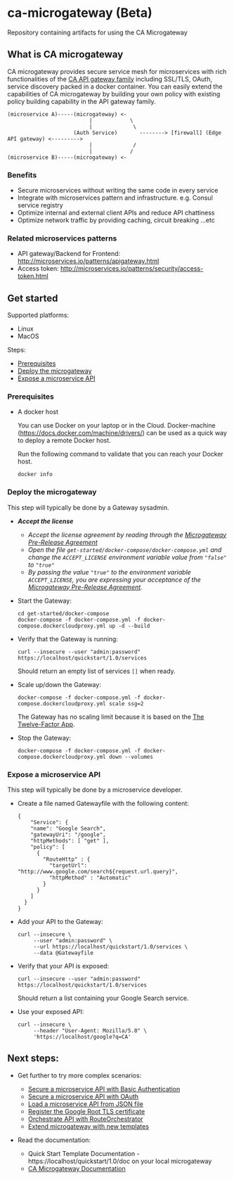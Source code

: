 # ca-microgateway (Beta)
Repository containing artifacts for using the CA Microgateway

## What is CA microgateway
CA microgateway provides secure service mesh for microservices with rich functionalities of the [CA API gateway family](https://www.ca.com/us/products/api-management.html) including SSL/TLS, OAuth, service discovery packed in a docker container. You can easily extend the capabilities of CA microgateway by building your own policy with existing policy building capability in the API gateway family.

```
(microservice A)-----(microgateway) <-
                          |            \
                          |             \
                     (Auth Service)       --------> [firewall] (Edge API gateway) <--------->
                          |             /
                          |            /
(microservice B)-----(microgateway) <-
```

### Benefits
* Secure microservices without writing the same code in every service
* Integrate with microservices pattern and infrastructure. e.g. Consul service registry
* Optimize internal and external client APIs and reduce API chattiness
* Optimize network traffic by providing caching, circuit breaking ...etc

### Related microservices patterns
* API gateway/Backend for Frontend: http://microservices.io/patterns/apigateway.html
* Access token: http://microservices.io/patterns/security/access-token.html

## Get started

Supported platforms:
- Linux
- MacOS

Steps:

* [Prerequisites](#prerequisites)
* [Deploy the microgateway](#deploy)
* [Expose a microservice API](#api)

### Prerequisites <a name="prerequisites"></a>
- A docker host

  You can use Docker on your laptop or in the Cloud. Docker-machine
  (https://docs.docker.com/machine/drivers/) can be used as a quick way to deploy
  a remote Docker host.

  Run the following command to validate that you can reach your Docker host.
  ```
  docker info
  ```

### Deploy the microgateway <a name="deploy"></a>

This step will typically be done by a Gateway sysadmin.

- **_Accept the license_**

  - _Accept the license agreement by reading through the [Microgateway Pre-Release Agreement](LICENSE.md)_
  - _Open the file `get-started/docker-compose/docker-compose.yml` and change the `ACCEPT_LICENSE` environment variable value from `"false"` to `"true"`_
  - _By passing the value `"true"` to the environment variable `ACCEPT_LICENSE`, you are expressing your acceptance of the [Microgateway Pre-Release Agreement](LICENSE.md)._

- Start the Gateway:

  ```
  cd get-started/docker-compose
  docker-compose -f docker-compose.yml -f docker-compose.dockercloudproxy.yml up -d --build
  ```

- Verify that the Gateway is running:

  ```
  curl --insecure --user "admin:password" https://localhost/quickstart/1.0/services
  ```
  Should return an empty list of services `[]` when ready.

- Scale up/down the Gateway:

  ```
  docker-compose -f docker-compose.yml -f docker-compose.dockercloudproxy.yml scale ssg=2

  ```
  The Gateway has no scaling limit because it is based on the [The Twelve-Factor App](https://12factor.net/).

- Stop the Gateway:

  ```
  docker-compose -f docker-compose.yml -f docker-compose.dockercloudproxy.yml down --volumes

  ```

### Expose a microservice API <a name="api"></a>

This step will typically be done by a microservice developer.

- Create a file named Gatewayfile with the following content:

  ```
  {
      "Service": {
      "name": "Google Search",
      "gatewayUri": "/google",
      "httpMethods": [ "get" ],
      "policy": [
        {
          "RouteHttp" : {
            "targetUrl": "http://www.google.com/search${request.url.query}",
            "httpMethod" : "Automatic"
          }
        }
      ]
    }
  }
  ```

- Add your API to the Gateway:

  ```
  curl --insecure \
       --user "admin:password" \
       --url https://localhost/quickstart/1.0/services \
       --data @Gatewayfile
  ```

- Verify that your API is exposed:

  ```
  curl --insecure --user "admin:password" https://localhost/quickstart/1.0/services
  ```
  Should return a list containing your Google Search service.

- Use your exposed API:

  ```
  curl --insecure \
       --header "User-Agent: Mozilla/5.0" \
       'https://localhost/google?q=CA'
  ```

## Next steps:
- Get further to try more complex scenarios:
  - [Secure a microservice API with Basic Authentication](get-started/get-further/api-with-basic-auth.md)
  - [Secure a microservice API with OAuth](get-started/get-further/api-with-oauth.md)
  - [Load a microservice API from JSON file](get-started/get-further/build-microgateway-with-custom-templates-and-services.md)
  - [Register the Google Root TLS certificate](get-started/get-further/register-google-tls-certificate.md)
  - [Orchestrate API with RouteOrchestrator](get-started/get-further/api-with-route-orchestrator.md)
  - [Extend microgateway with new templates](get-started/docker-compose/add-ons/bundles/README.md)

- Read the documentation:
  - Quick Start Template Documentation - https://localhost/quickstart/1.0/doc on your local microgateway
  - [CA Microgateway Documentation](https://docops.ca.com/ca-api-gateway/9-2/en/ca-microgateway-beta)
